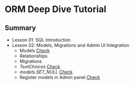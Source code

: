 # ORM Deep Dive Tutorial

## Summary

- Lesson 01: SQL Introduction
- Lesson 02: Models, Migrations and Admin UI Integration
  - Models [Check](./core/models.py)
  - Relationships
  - Migrations
  - _TextChoices_ [Check](./core/models.py)
  - _models.SET_NULL_ [Check](./core/models.py)
  - Register models in Admin panel [Check](./core/admin.py)
